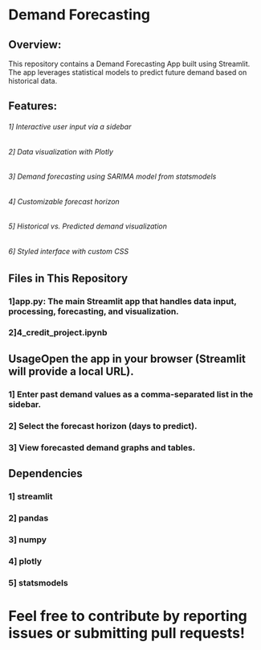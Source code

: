 # Demand Forecasting 

## Overview:
  This repository contains a Demand Forecasting App built using Streamlit. The app leverages statistical models to predict future demand based on historical data.

## Features:
###### 1] Interactive user input via a sidebar
###### 2] Data visualization with Plotly
###### 3] Demand forecasting using SARIMA model from statsmodels
###### 4] Customizable forecast horizon
###### 5] Historical vs. Predicted demand visualization
###### 6] Styled interface with custom CSS


## Files in This Repository
### 1]app.py: The main Streamlit app that handles data input, processing, forecasting, and visualization.
### 2]4_credit_project.ipynb

## UsageOpen the app in your browser (Streamlit will provide a local URL).
### 1] Enter past demand values as a comma-separated list in the sidebar.
### 2] Select the forecast horizon (days to predict).
### 3] View forecasted demand graphs and tables.

## Dependencies 
### 1] streamlit
### 2] pandas
### 3] numpy
### 4] plotly
### 5] statsmodels


# Feel free to contribute by reporting issues or submitting pull requests!


  
